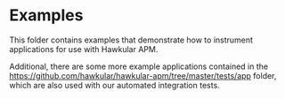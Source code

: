 # Examples

This folder contains examples that demonstrate how to instrument applications for use with
Hawkular APM.

Additional, there are some more example applications contained in the
https://github.com/hawkular/hawkular-apm/tree/master/tests/app folder,
which are also used with our automated integration tests.
